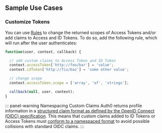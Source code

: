 ## Sample Use Cases

### Customize Tokens

You can use [Rules](/rules) to change the returned scopes of Access Tokens and/or add claims to Access and ID Tokens. To do so, add the following rule, which will run after the user authenticates:

```javascript
function(user, context, callback) {

  // add custom claims to Access Token and ID Token
  context.accessToken['http://foo/bar'] = 'value';
  context.idToken['http://fiz/baz'] = 'some other value';

  // change scope
  context.accessToken.scope = ['array', 'of', 'strings'];

  callback(null, user, context);
}
```

::: panel-warning Namespacing Custom Claims 
Auth0 returns profile information in a [structured claim format as defined by the OpenID Connect (OIDC) specification](https://openid.net/specs/openid-connect-core-1_0.html#StandardClaims). This means that custom claims added to ID Tokens or Access Tokens must [conform to a namespaced format](/tokens/guides/create-namespaced-custom-claims) to avoid possible collisions with standard OIDC claims. 
:::
